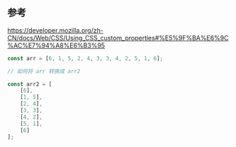 ## 参考

https://developer.mozilla.org/zh-CN/docs/Web/CSS/Using_CSS_custom_properties#%E5%9F%BA%E6%9C%AC%E7%94%A8%E6%B3%95

```typescript
const arr = [6, 1, 5, 2, 4, 3, 3, 4, 2, 5, 1, 6];

// 如何将 arr 转换成 arr2

const arr2 = [
    [6],
    [1, 5],
    [2, 4],
    [3, 3],
    [4, 2],
    [5, 1],
    [6]
];

```